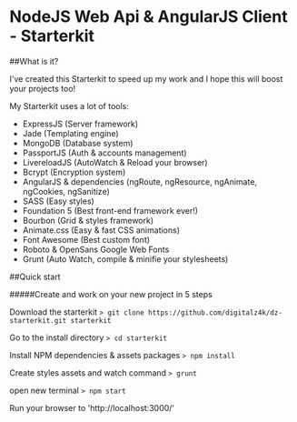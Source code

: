 NodeJS Web Api &amp; AngularJS Client - Starterkit
=============

##What is it?

I've created this Starterkit to speed up my work and I hope this will boost your projects too!

My Starterkit uses a lot of tools:
- ExpressJS (Server framework)
- Jade (Templating engine)
- MongoDB (Database system)
- PassportJS (Auth & accounts management)
- LivereloadJS (AutoWatch & Reload your browser)
- Bcrypt (Encryption system)
- AngularJS & dependencies (ngRoute, ngResource, ngAnimate, ngCookies, ngSanitize)
- SASS (Easy styles)
- Foundation 5 (Best front-end framework ever!)
- Bourbon (Grid & styles framework)
- Animate.css (Easy & fast CSS animations)
- Font Awesome (Best custom font)
- Roboto & OpenSans Google Web Fonts
- Grunt (Auto Watch, compile & minifie your stylesheets)


##Quick start

#####Create and work on your new project in 5 steps

Download the starterkit
```> git clone https://github.com/digitalz4k/dz-starterkit.git starterkit```

Go to the install directory
```> cd starterkit```

Install NPM dependencies & assets packages
```> npm install```

Create styles assets and watch command
```> grunt```

open new terminal
```> npm start```

Run your browser to 'http://localhost:3000/'
